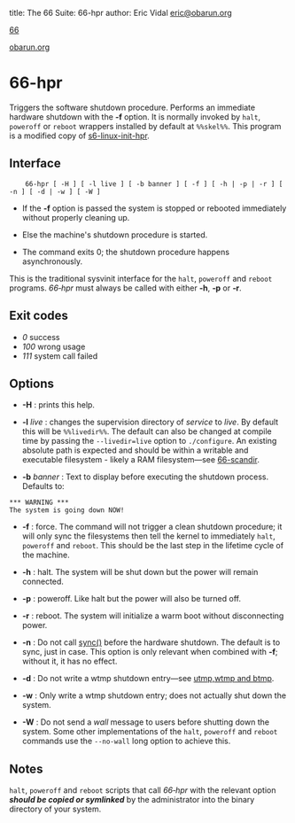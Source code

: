 title: The 66 Suite: 66-hpr
author: Eric Vidal <eric@obarun.org>

[66](index.html)

[obarun.org](https://web.obarun.org)

# 66-hpr

Triggers the software shutdown procedure. Performs an immediate hardware shutdown with the **‑f** option. It is normally invoked by `halt`, `poweroff` or `reboot` wrappers installed by default at `%%skel%%`. This program is a modified copy of [s6-linux-init-hpr](https://skarnet.org/software/s6-linux-init/s6-linux-init-hpr.html).

## Interface

```
    66-hpr [ -H ] [ -l live ] [ -b banner ] [ -f ] [ -h | -p | -r ] [ -n ] [ -d | -w ] [ -W ]
```

- If the **-f** option is passed the system is stopped or rebooted immediately without properly cleaning up.

- Else the machine's shutdown procedure is started.

- The command exits 0; the shutdown procedure happens asynchronously.

This is the traditional sysvinit interface for the `halt`, `poweroff` and `reboot` programs. *66‑hpr* must always be called with either **‑h**, **‑p** or **‑r**.

## Exit codes

- *0* success
- *100* wrong usage
- *111* system call failed

## Options

- **-H** : prints this help.

- **-l** *live* : changes the supervision directory of *service* to *live*. By default this will be `%%livedir%%`. The default can also be changed at compile time by passing the `--livedir=live` option to `./configure`. An existing absolute path is expected and should be within a writable and executable filesystem - likely a RAM filesystem—see [66-scandir](66-scandir.html).

- **-b** *banner* : Text to display before executing the shutdown process. Defaults to:

```
*** WARNING ***
The system is going down NOW!
```

- **-f** : force. The command will not trigger a clean shutdown procedure; it will only sync the filesystems then tell the kernel to immediately `halt`, `poweroff` and `reboot`. This should be the last step in the lifetime cycle of the machine.

- **-h** : halt. The system will be shut down but the power will remain connected.

- **-p** : poweroff. Like halt but the power will also be turned off.

- **-r** : reboot. The system will initialize a warm boot without disconnecting power.

- **-n** : Do not call [sync()](https://pubs.opengroup.org/onlinepubs/9699919799/functions/sync.html) before the hardware shutdown. The default is to sync, just in case. This option is only relevant when combined with **-f**; without it, it has no effect.

- **-d** : Do not write a wtmp shutdown entry—see [utmp,wtmp and btmp](https://en.wikipedia.org/wiki/Utmp).

- **-w** : Only write a wtmp shutdown entry; does not actually shut down the system.

- **-W** : Do not send a *wall* message to users before shutting down the system. Some other implementations of the `halt`, `poweroff` and `reboot` commands use the `‑‑no‑wall` long option to achieve this.

## Notes

`halt`, `poweroff` and `reboot` scripts that call *66‑hpr* with the relevant option ***should be copied or symlinked*** by the administrator into the binary directory of your system.

